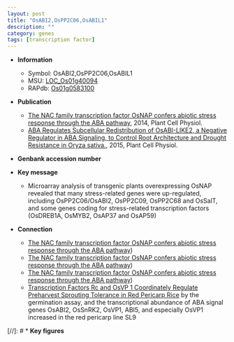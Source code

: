 ```yaml
---
layout: post
title: "OsABI2,OsPP2C06,OsABIL1"
description: ""
category: genes
tags: [transcription factor]
---
```


* **Information**  
    + Symbol: OsABI2,OsPP2C06,OsABIL1  
    + MSU: [LOC_Os01g40094](http://rice.plantbiology.msu.edu/cgi-bin/ORF_infopage.cgi?orf=LOC_Os01g40094)  
    + RAPdb: [Os01g0583100](http://rapdb.dna.affrc.go.jp/viewer/gbrowse_details/irgsp1?name=Os01g0583100)  

* **Publication**  
    + [The NAC family transcription factor OsNAP confers abiotic stress response through the ABA pathway](http://www.ncbi.nlm.nih.gov/pubmed?term=The+NAC+family+transcription+factor+OsNAP+confers+abiotic+stress+response+through+the+ABA+pathway%5BTitle%5D), 2014, Plant Cell Physiol.
    + [ABA Regulates Subcellular Redistribution of OsABI-LIKE2, a Negative Regulator in ABA Signaling, to Control Root Architecture and Drought Resistance in Oryza sativa.](http://www.ncbi.nlm.nih.gov/pubmed?term=ABA+Regulates+Subcellular+Redistribution+of+OsABI-LIKE2,+a+Negative+Regulator+in+ABA+Signaling,+to+Control+Root+Architecture+and+Drought+Resistance+in+Oryza+sativa.%5BTitle%5D), 2015, Plant Cell Physiol.

* **Genbank accession number**  

* **Key message**  
    + Microarray analysis of transgenic plants overexpressing OsNAP revealed that many stress-related genes were up-regulated, including OsPP2C06/OsABI2, OsPP2C09, OsPP2C68 and OsSalT, and some genes coding for stress-related transcription factors (OsDREB1A, OsMYB2, OsAP37 and OsAP59)

* **Connection**  
    + [The NAC family transcription factor OsNAP confers abiotic stress response through the ABA pathway](OsDREB1A,+OsMYB2,+OsAP37+and+OsAP59))
    + [The NAC family transcription factor OsNAP confers abiotic stress response through the ABA pathway](OsDREB1A,+OsMYB2,+OsAP37+and+OsAP59))
    + [The NAC family transcription factor OsNAP confers abiotic stress response through the ABA pathway](OsDREB1A,+OsMYB2,+OsAP37+and+OsAP59))
    + [Transcription Factors Rc and OsVP 1 Coordinately Regulate Preharvest Sprouting Tolerance in Red Pericarp Rice](rcrcVP1VP1) by the germination assay, and the transcriptional abundance of ABA signal genes OsABI2, OsSnRK2, OsVP1, ABI5, and especially OsVP1 increased in the red pericarp line SL9

[//]: # * **Key figures**  


